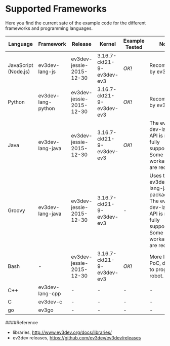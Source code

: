 
# Supported Frameworks
Here you find the current sate of the example code for the different frameworks and programming languages.

|  Language | Framework  | Release | Kernel | Example Tested  | Note | Supported |
|---|---|---|---|---|---|---|
| JavaScript (Node.js)  | ev3dev-lang-js  | ev3dev-jessie-2015-12-30 | 3.16.7-ckt21-9-ev3dev-ev3 | _OK!_  | Recommend by ev3dev | yes!|
|  Python |  ev3dev-lang-python | ev3dev-jessie-2015-12-30| 3.16.7-ckt21-9-ev3dev-ev3 | _OK!_ | Recommend by ev3dev |yes!|
|  Java |  ev3dev-lang-java | ev3dev-jessie-2015-12-30| 3.16.7-ckt21-9-ev3dev-ev3 | _OK!_ | The ev3-dev-lang API is not fully supported. Some workarounds are required. |yes!|
|  Groovy |  ev3dev-lang-java | ev3dev-jessie-2015-12-30| 3.16.7-ckt21-9-ev3dev-ev3 | - | Uses the ev3dev-lang-java package. The ev3-dev-lang API is not fully supported. Some workarounds are required.|yes!|
|  Bash |  - | ev3dev-jessie-2015-12-30| 3.16.7-ckt21-9-ev3dev-ev3 | _OK!_ | More like a PoC, difficult to program a robot. | yes!|
|  C++ |  ev3dev-lang-cpp |  -| - | - | - |no!|
|  C |  ev3dev-c |  -| - | - | - |no!|
|  go |  ev3go |  -| - | - | - |no!|


 
 
####Reference
- libraries, http://www.ev3dev.org/docs/libraries/
- ev3dev releases, https://github.com/ev3dev/ev3dev/releases

